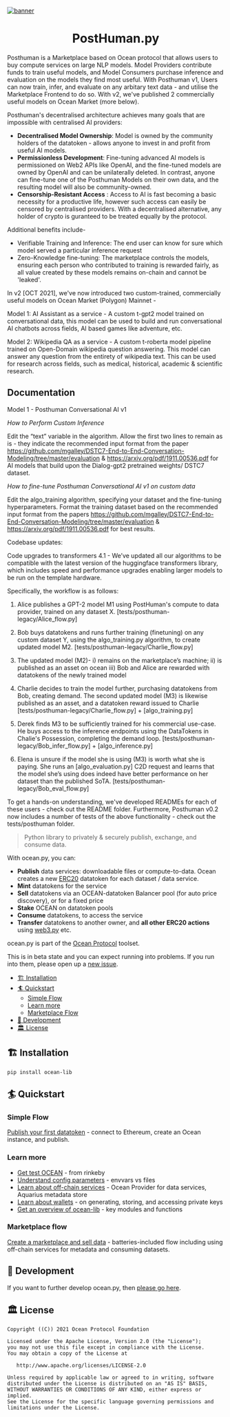 
[![banner](https://raw.githubusercontent.com/oceanprotocol/art/master/github/repo-banner%402x.png)](https://oceanprotocol.com)

<h1 align="center">PostHuman.py</h1>

Posthuman is a Marketplace based on Ocean protocol that allows users to buy compute services on large NLP models. Model Providers contribute funds to train useful models, and Model Consumers purchase inference and evaluation on the models they find most useful. With Posthuman v1, Users can now train, infer, and evaluate on any arbitary text data - and utilise the Marketplace Frontend to do so. With v2, we've published 2 commercially useful models on Ocean Market (more below).

Posthuman's decentralised architecture achieves many goals that are impossible with centralised AI providers:
- **Decentralised Model Ownership**: Model is owned by the community holders of the datatoken - allows anyone to invest in and profit from useful AI models.
- **Permissionless Development**: Fine-tuning advanced AI models is permissioned on Web2 APIs like OpenAI, and the fine-tuned models are owned by OpenAI and can be unilaterally deleted. In contrast, anyone can fine-tune one of the Posthuman Models on their own data, and the resulting model will also be community-owned.
- **Censorship-Resistant Access** : Access to AI is fast becoming a basic necessity for a productive life, however such access can easily be censored by centralised providers. With a decentralised alternative, any holder of crypto is guranteed to be treated equally by the protocol.

Additional benefits include-
- Verifiable Training and Inference: The end user can know for sure which model served a particular inference request
- Zero-Knowledge fine-tuning: The marketplace controls the models, ensuring each person who contributed to training is rewarded fairly, as all value created by these models remains on-chain and cannot be 'leaked'.

In v2 [OCT 2021], we've now introduced two custom-trained, commercially useful models on Ocean Market (Polygon) Mainnet -

Model 1: AI Assistant as a service - A custom  t-gpt2 model trained on conversational data, this model can be used to build and run conversational AI chatbots across fields, AI based games like adventure, etc.

Model 2: Wikipedia QA as a service - A custom t-roberta model pipeline trained on Open-Domain wikipedia question answering. This model can answer any question from the entirety of wikipedia text. This can be used for research across fields, such as medical, historical, academic & scientific research.

## Documentation

Model 1 - Posthuman Conversational AI v1

*How to Perform Custom Inference*

Edit the “text” variable in the algorithm. Allow the first two lines to remain as is - they indicate the recommended input format from the paper https://github.com/mgalley/DSTC7-End-to-End-Conversation-Modeling/tree/master/evaluation & https://arxiv.org/pdf/1911.00536.pdf for AI models that build upon the Dialog-gpt2 pretrained weights/ DSTC7 dataset.

*How to fine-tune Posthuman Conversational AI v1 on custom data*

Edit the algo_training algorithm, specifying your dataset and the fine-tuning hyperparameters. Format the training dataset based on the recommended input format from the papers https://github.com/mgalley/DSTC7-End-to-End-Conversation-Modeling/tree/master/evaluation & https://arxiv.org/pdf/1911.00536.pdf for best results.


Codebase updates:

Code upgrades to transformers 4.1 - We’ve updated all our algorithms to be compatible with the latest version of the huggingface transformers library, which includes speed and performance upgrades enabling larger models to be run on the template hardware.




Specifically, the workflow is as follows:

1. Alice publishes a GPT-2 model M1 using PostHuman's compute to data provider, trained on any dataset X. [tests/posthuman-legacy/Alice_flow.py]

2. Bob buys datatokens and runs further training (finetuning) on any custom dataset Y, using the algo_training.py algorithm, to create updated model M2. [tests/posthuman-legacy/Charlie_flow.py]

3. The updated model (M2)-
i) remains on the marketplace’s machine;
ii) is published as an asset on ocean
iii) Bob and Alice are rewarded with datatokens of the newly trained model

4. Charlie decides to train the model further, purchasing datatokens from Bob, creating demand.
The second updated model (M3) is likewise published as an asset, and a datatoken reward issued to Charlie [tests/posthuman-legacy/Charlie_flow.py] + [algo_training.py]

5. Derek finds M3 to be sufficiently trained for his commercial use-case. He buys access to the inference endpoints using the DataTokens in Chalie's Possession, completing the demand loop. [tests/posthuman-legacy/Bob_infer_flow.py] + [algo_inference.py]

6. Elena is unsure if the model she is using (M3) is worth what she is paying. She runs an [algo_evaluation.py] C2D request and learns that the model she’s using does indeed have better performance on her dataset than the published SoTA.  [tests/posthuman-legacy/Bob_eval_flow.py]

To get a hands-on understanding, we've developed READMEs for each of these users - check out the README folder.
Furthermore, Posthuman v0.2 now includes a number of tests of the above functionality - check out the tests/posthuman folder.

> Python library to privately & securely publish, exchange, and consume data.

With ocean.py, you can:
- **Publish** data services: downloadable files or compute-to-data.
Ocean creates a new [ERC20](https://github.com/ethereum/EIPs/blob/7f4f0377730f5fc266824084188cc17cf246932e/EIPS/eip-20.md)
datatoken for each dataset / data service.
- **Mint** datatokens for the service
- **Sell** datatokens via an OCEAN-datatoken Balancer pool (for auto price discovery), or for a fixed price
- **Stake** OCEAN on datatoken pools
- **Consume** datatokens, to access the service
- **Transfer** datatokens to another owner, and **all other ERC20 actions**
using [web3.py](https://web3py.readthedocs.io/en/stable/examples.html#working-with-an-erc20-token-contract) etc.

ocean.py is part of the [Ocean Protocol](https://www.oceanprotocol.com) toolset.

This is in beta state and you can expect running into problems. If you run into them, please open up a [new issue](/issues).

- [🏗 Installation](#-installation)
- [🏄 Quickstart](#-quickstart)
  - [Simple Flow](#simple-flow)
  - [Learn more](#learn-more)
  - [Marketplace Flow](#marketplace-flow)
- [🦑 Development](#-development)
- [🏛 License](#-license)

## 🏗 Installation

```pip install ocean-lib```

## 🏄 Quickstart

### Simple Flow

[Publish your first datatoken](READMEs/datatokens_flow.md) - connect to Ethereum, create an Ocean instance, and publish.

### Learn more

- [Get test OCEAN](READMEs/get_test_OCEAN.md) - from rinkeby
- [Understand config parameters](READMEs/parameters.md) - envvars vs files
- [Learn about off-chain services](READMEs/services.md) - Ocean Provider for data services, Aquarius metadata store
- [Learn about wallets](READMEs/wallets.md) - on generating, storing, and accessing private keys
- [Get an overview of ocean-lib](READMEs/overview.md) - key modules and functions

### Marketplace flow

[Create a marketplace and sell data](READMEs/marketplace_flow.md) - batteries-included flow including using off-chain services for metadata and consuming datasets.

## 🦑 Development

If you want to further develop ocean.py, then [please go here](READMEs/developers.md).

## 🏛 License

```
Copyright ((C)) 2021 Ocean Protocol Foundation

Licensed under the Apache License, Version 2.0 (the "License");
you may not use this file except in compliance with the License.
You may obtain a copy of the License at

   http://www.apache.org/licenses/LICENSE-2.0

Unless required by applicable law or agreed to in writing, software
distributed under the License is distributed on an "AS IS" BASIS,
WITHOUT WARRANTIES OR CONDITIONS OF ANY KIND, either express or implied.
See the License for the specific language governing permissions and
limitations under the License.
```

